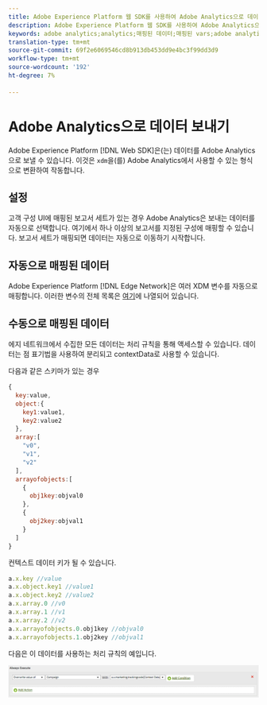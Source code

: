 ```yaml
---
title: Adobe Experience Platform 웹 SDK를 사용하여 Adobe Analytics으로 데이터 보내기
description: Adobe Experience Platform 웹 SDK를 사용하여 Adobe Analytics으로 데이터를 전송하는 방법을 알아봅니다.
keywords: adobe analytics;analytics;매핑된 데이터;매핑된 vars;adobe analytics;analytics;mapped data;mapped vars;
translation-type: tm+mt
source-git-commit: 69f2e6069546cd8b913db453dd9e4bc3f99dd3d9
workflow-type: tm+mt
source-wordcount: '192'
ht-degree: 7%

---
```



# Adobe Analytics으로 데이터 보내기

Adobe Experience Platform [!DNL Web SDK]은(는) 데이터를 Adobe Analytics으로 보낼 수 있습니다. 이것은 `xdm`을(를) Adobe Analytics에서 사용할 수 있는 형식으로 변환하여 작동합니다.

## 설정

고객 구성 UI에 매핑된 보고서 세트가 있는 경우 Adobe Analytics은 보내는 데이터를 자동으로 선택합니다. 여기에서 하나 이상의 보고서를 지정된 구성에 매핑할 수 있습니다. 보고서 세트가 매핑되면 데이터는 자동으로 이동하기 시작합니다.

## 자동으로 매핑된 데이터

Adobe Experience Platform [!DNL Edge Network]은 여러 XDM 변수를 자동으로 매핑합니다. 이러한 변수의 전체 목록은 [여기](automatically-mapped-vars.md)에 나열되어 있습니다.

## 수동으로 매핑된 데이터

에지 네트워크에서 수집한 모든 데이터는 처리 규칙을 통해 액세스할 수 있습니다. 데이터는 점 표기법을 사용하여 분리되고 contextData로 사용할 수 있습니다.

다음과 같은 스키마가 있는 경우

```javascript
{
  key:value,
  object:{
    key1:value1,
    key2:value2
  },
  array:[
    "v0",
    "v1",
    "v2"
  ],
  arrayofobjects:[
    {
      obj1key:objval0
    },
    {
      obj2key:objval1
    }
  ]
}
```

컨텍스트 데이터 키가 될 수 있습니다.

```javascript
a.x.key //value
a.x.object.key1 //value1
a.x.object.key2 //value2
a.x.array.0 //v0
a.x.array.1 //v1
a.x.array.2 //v2
a.x.arrayofobjects.0.obj1key //objval0
a.x.arrayofobjects.1.obj2key //objval1
```

다음은 이 데이터를 사용하는 처리 규칙의 예입니다.

![처리 규칙 인터페이스](../../../assets/edge_analytics_processing_rules.png)

